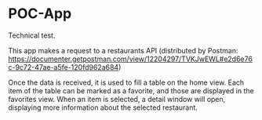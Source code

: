 # POC-App
Technical test.


This app makes a request to a restaurants API (distributed by Postman: https://documenter.getpostman.com/view/12204297/TVKJwEWL#e2d6e76c-9c72-47ae-a5fe-120fd962a684)

Once the data is received, it is used to fill a table on the home view. Each item of the table can be marked as a favorite, and those are displayed in the favorites view. When an item is selected, a detail window will open, displaying more information about the selected restaurant.
